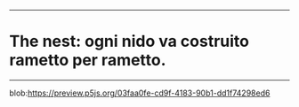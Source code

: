 ----

# The nest: ogni nido va costruito rametto per rametto.


----
blob:https://preview.p5js.org/03faa0fe-cd9f-4183-90b1-dd1f74298ed6
